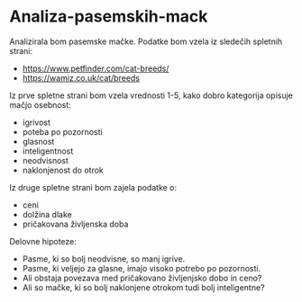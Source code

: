 # Analiza-pasemskih-mack


Analizirala bom pasemske mačke. 
Podatke bom vzela iz sledečih spletnih strani:
* https://www.petfinder.com/cat-breeds/
* https://wamiz.co.uk/cat/breeds

Iz prve spletne strani bom vzela vrednosti 1-5, kako dobro kategorija opisuje mačjo osebnost:
* igrivost
* poteba po pozornosti
* glasnost
* inteligentnost
* neodvisnost
* naklonjenost do otrok

Iz druge spletne strani bom zajela podatke o:
* ceni
* dolžina dlake
* pričakovana življenska doba

Delovne hipoteze:
* Pasme, ki so bolj neodvisne, so manj igrive.
* Pasme, ki veljejo za glasne, imajo visoko potrebo po pozornosti.
* Ali obstaja povezava med pričakovano življenjsko dobo in ceno?
* Ali so mačke, ki so bolj naklonjene otrokom tudi bolj inteligentne?


